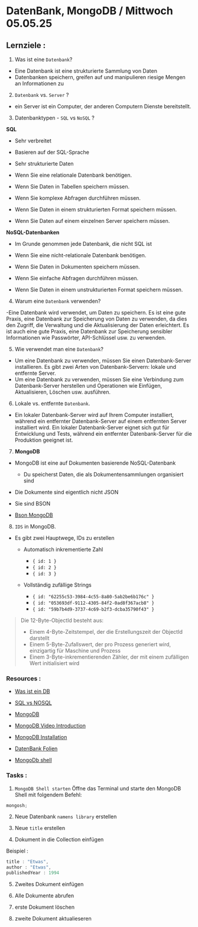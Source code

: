 # DatenBank, MongoDB / Mittwoch 05.05.25

## Lernziele :

1. Was ist eine `Datenbank`?

- Eine Datenbank ist eine strukturierte Sammlung von Daten
- Datenbanken speichern, greifen auf und manipulieren riesige Mengen an Informationen zu

2. `Datenbank` vs. `Server` ?

- ein Server ist ein Computer, der anderen Computern Dienste bereitstellt.

3. Datenbanktypen - `SQL` vs `NoSQL` ?

**SQL**

- Sehr verbreitet
- Basieren auf der SQL-Sprache
- Sehr strukturierte Daten

- Wenn Sie eine relationale Datenbank benötigen.
- Wenn Sie Daten in Tabellen speichern müssen.
- Wenn Sie komplexe Abfragen durchführen müssen.
- Wenn Sie Daten in einem strukturierten Format speichern müssen.
- Wenn Sie Daten auf einem einzelnen Server speichern müssen.

**NoSQL-Datenbanken**

- Im Grunde genommen jede Datenbank, die nicht SQL ist

- Wenn Sie eine nicht-relationale Datenbank benötigen.
- Wenn Sie Daten in Dokumenten speichern müssen.
- Wenn Sie einfache Abfragen durchführen müssen.
- Wenn Sie Daten in einem unstrukturierten Format speichern müssen.

4. Warum eine `Datenbank` verwenden?

-Eine Datenbank wird verwendet, um Daten zu speichern. Es ist eine gute Praxis, eine Datenbank zur Speicherung von Daten zu verwenden, da dies den Zugriff, die Verwaltung und die Aktualisierung der Daten erleichtert. Es ist auch eine gute Praxis, eine Datenbank zur Speicherung sensibler Informationen wie Passwörter, API-Schlüssel usw. zu verwenden.

5. Wie verwendet man eine `Datenbank`?

- Um eine Datenbank zu verwenden, müssen Sie einen Datenbank-Server installieren. Es gibt zwei Arten von Datenbank-Servern: lokale und entfernte Server.
- Um eine Datenbank zu verwenden, müssen Sie eine Verbindung zum Datenbank-Server herstellen und Operationen wie Einfügen, Aktualisieren, Löschen usw. ausführen.

6. Lokale vs. entfernte `Datenbank`.

- Ein lokaler Datenbank-Server wird auf Ihrem Computer installiert, während ein entfernter Datenbank-Server auf einem entfernten Server installiert wird. Ein lokaler Datenbank-Server eignet sich gut für Entwicklung und Tests, während ein entfernter Datenbank-Server für die Produktion geeignet ist.

7. **MongoDB**

- MongoDB ist eine auf Dokumenten basierende NoSQL-Datenbank

  - Du speicherst Daten, die als Dokumentensammlungen organisiert sind

- Die Dokumente sind eigentlich nicht JSON

- Sie sind BSON

- [Bson MongoDB](https://www.mongodb.com/resources/languages/bson#bson-specifications-and-bson-types)

8. `IDS` in MongoDB.

- Es gibt zwei Hauptwege, IDs zu erstellen

  - Automatisch inkrementierte Zahl

    - `{ id: 1 }`
    - `{ id: 2 }`
    - `{ id: 3 }`

  - Vollständig zufällige Strings
    - `{ id: "62255c53-3984-4c55-8a80-5ab2be6b176c" }`
    - `{ id: "053693df-9112-4305-84f2-0ad8f367acb8" }`
    - `{ id: "59b7b4d9-3737-4c69-b2f3-dcba35790f43" }`

> Die 12-Byte-ObjectId besteht aus:
>
> - Einem 4-Byte-Zeitstempel, der die Erstellungszeit der ObjectId darstellt
> - Einem 5-Byte-Zufallswert, der pro Prozess generiert wird, einzigartig für Maschine und Prozess
> - Einem 3-Byte-inkrementierenden Zähler, der mit einem zufälligen Wert initialisiert wird

### Resources :

- [Was ist ein DB](https://www.youtube.com/watch?v=hRulZhTtUTg)

- [SQL vs NOSQL](https://www.youtube.com/watch?v=ZS_kXvOeQ5Y)

- [MongoDB](https://www.mongodb.com/)

- [MongoDB Video Introduction](https://www.youtube.com/watch?v=-bt_y4Loofg)

- [MongoDB Installation](https://www.mongodb.com/docs/manual/installation/)

- [DatenBank Folien](./assets/MongoDB.pdf)

- [MongoDb shell](https://www.mongodb.com/docs/mongodb-shell/run-commands/)

### Tasks :

1. `MongoDB Shell starten`
   Öffne das Terminal und starte den MongoDB Shell mit folgendem Befehl:

```js
mongosh;
```

2. Neue Datenbank `namens library` erstellen

3. Neue `title` erstellen

4. Dokument in die Collection einfügen

Beispiel :

```js
title : "Etwas",
author : "Etwas",
publishedYear : 1994
```

5. Zweites Dokument einfügen

6. Alle Dokumente abrufen

7. erste Dokument löschen

8. zweite Dokument aktualieseren

